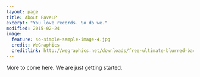```yaml
---
layout: page
title: About FaveLP
excerpt: "You love records. So do we."
modified: 2015-02-24
image:
  feature: so-simple-sample-image-4.jpg
  credit: WeGraphics
  creditlink: http://wegraphics.net/downloads/free-ultimate-blurred-background-pack/
---
```


More to come here. We are just getting started.
